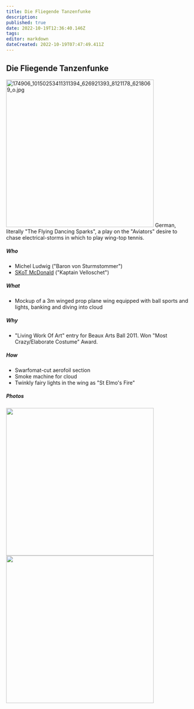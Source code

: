 ```yaml
---
title: Die Fliegende Tanzenfunke
description: 
published: true
date: 2022-10-19T12:36:40.146Z
tags: 
editor: markdown
dateCreated: 2022-10-19T07:47:49.411Z
---
```


## Die Fliegende Tanzenfunke

<img src="/projects/174906_10150253411311394_626921393_8121178_6218069_o.jpg" class="align-right" width="400" alt="174906_10150253411311394_626921393_8121178_6218069_o.jpg" /> German, literally "The Flying Dancing Sparks", a play on the "Aviators" desire to chase electrical-storms in which to play wing-top tennis.

##### Who

-   Michel Ludwig ("Baron von Sturmstommer")
-   [SKoT McDonald](/user/skot) ("Kaptain Velloschet")

##### What

-   Mockup of a 3m winged prop plane wing equipped with ball sports and lights, banking and diving into cloud

##### Why

-   "Living Work Of Art" entry for Beaux Arts Ball 2011. Won "Most Crazy/Elaborate Costume" Award.

##### How

-   Swarfomat-cut aerofoil section
-   Smoke machine for cloud
-   Twinkly fairy lights in the wing as "St Elmo's Fire"

##### Photos

<img src="/projects/barnstorm1.jpg" width="400" /><img src="/projects/img_2717.jpg" class="align-right" width="400" />
